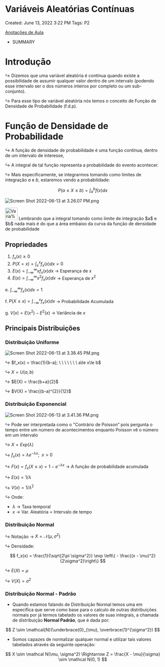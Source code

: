 # Variáveis Aleatórias Contínuas

Created: June 13, 2022 3:22 PM
Tags: P2

[Anotações de Aula](Varia%CC%81veis%20Aleato%CC%81rias%20Conti%CC%81nuas%20fa0129a20f6e423bb597767fac2e7928/Anotac%CC%A7o%CC%83es%20de%20Aula%20c14dcd36a18e4289861b1d952cc2933d.md)

- SUMMARY
    
    

# Introdução

$\hookrightarrow$ Dizemos que uma variável aleatória é contínua quando existe a possibilidade de assumir qualquer valor dentro de um intervalo (podendo esse intervalo ser o dos números inteiros por completo ou um sub-conjunto).

$\hookrightarrow$ Para esse tipo de variável aleatória nós temos o conceito de Função de Densidade de Probabilidade (f.d.p).

# Função de Densidade de Probabilidade

$\hookrightarrow$ A função de densidade de probabilidade é uma função contínua, dentro de um intervalo de interesse,

$\hookrightarrow$ A integral de tal função representa a probabilidade do evento acontecer. 

$\hookrightarrow$ Mais especificamente, se integrarmos tomando como limites de integração $a$ e $b$, estaremos vendo a probabilidade:

$$
P(a \le X \le b)  = \int^b_a f(x) dx
$$

![Screen Shot 2022-06-13 at 3.26.07 PM.png](Varia%CC%81veis%20Aleato%CC%81rias%20Conti%CC%81nuas%20fa0129a20f6e423bb597767fac2e7928/Screen_Shot_2022-06-13_at_3.26.07_PM.png)

<aside>
<img src="Varia%CC%81veis%20Aleato%CC%81rias%20Conti%CC%81nuas%20fa0129a20f6e423bb597767fac2e7928/Hifumi_Surprised.png" alt="Varia%CC%81veis%20Aleato%CC%81rias%20Conti%CC%81nuas%20fa0129a20f6e423bb597767fac2e7928/Hifumi_Surprised.png" width="40px" /> Lembrando que a integral tomando como limite de integração $a$ e $b$ nada mais é do que a área embaixo da curva da função de densidade de probabilidade

</aside>

## Propriedades

1. $f_x(x) \ge 0$
2. $P(X=x) = \int^x_x f_x(x)dx = 0$ 
3. $E(x) = \int ^\infty _{-\infty} x f_x(x)dx$ → Esperança de $x$
4. $E(x) = \int ^\infty _{-\infty} x^2 f_x(x)dx$ → Esperança de $x^2$

e. $\int ^\infty _{-\infty} f_x(x) dx = 1$

f. $P(X\le x) = \int ^x_{-\infty}f_x(x) dx$ → Probabilidade Acumulada

g. $V(x) = E(x^2) - E^2(x)$ → Variância de $x$

## Principais Distribuições

### Distribuição Uniforme

![Screen Shot 2022-06-13 at 3.38.45 PM.png](Varia%CC%81veis%20Aleato%CC%81rias%20Conti%CC%81nuas%20fa0129a20f6e423bb597767fac2e7928/Screen_Shot_2022-06-13_at_3.38.45_PM.png)

$\hookrightarrow$ $f_x(x) = \frac{1}{b-a};  \ \ \ \ \ \ \ a\le x\le b$

$\hookrightarrow$ $X = U(a, b)$

$\hookrightarrow$ $E(X) = \frac{b+a}{2}$

$\hookrightarrow$ $V(X) = \frac{(b-a)^{2}}{12}$

### Distribuição Exponencial

![Screen Shot 2022-06-13 at 3.41.36 PM.png](Varia%CC%81veis%20Aleato%CC%81rias%20Conti%CC%81nuas%20fa0129a20f6e423bb597767fac2e7928/Screen_Shot_2022-06-13_at_3.41.36_PM.png)

$\hookrightarrow$ Pode ser interpretada como o "Contrário de Poisson” pois pergunta o tempo entre um número de acontecimentos enquanto Poisson vê o número em um intervalo

$\hookrightarrow$ $X = Exp(\lambda)$

$\hookrightarrow$ $f_x(x) = \lambda e^{-\lambda x} ; \ \ x>0$

$\hookrightarrow$ $F(x) = f_x(X \le x) = 1-e^{-\lambda x}$ → A função de probabilidade acumulada

$\hookrightarrow$ $E(x) = 1/\lambda$

$\hookrightarrow$ $V(x) = 1/\lambda^2$

$\hookrightarrow$ Onde:

- $\lambda$ → Taxa temporal
- $x$ → Var. Aleatória = Intervalo de tempo

### Distribuição Normal

$\hookrightarrow$ Notação → $X = \mathcal{N}(\mu, \sigma^2)$

$\hookrightarrow$ Densidade:

$$
f_x(x) = \frac{1}{\sqrt{2\pi \sigma^2}} \exp \left\{ - \frac{(x  - \mu)^2}{2\sigma^2}\right\}
$$

$\hookrightarrow$ $E(X) = \mu$

$\hookrightarrow$ $V(X) = \sigma^2$

### Distribuição Normal - Padrão

- Quando estamos falando de Distribuição Normal temos uma em específica que serve como base para o calculo de outras distribuições normais por já termos tabelado os valores de suas integrais, a chamada de distribuição **Normal Padrão**, que é dada por:

$$
Z \sim \mathcal{N}(\underbrace{0}_{\mu}, \overbrace{1}^{\sigma^2})
$$

- Somos capazes de normalizar qualquer normal e utilizar tais valores tabelados através da seguinte operação:

$$
X \sim \mathcal N(\mu, \sigma^2) \Rightarrow Z = \frac{X - \mu}{\sigma} \sim \mathcal N(0, 1)
$$
